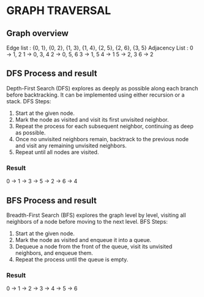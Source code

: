 # GRAPH TRAVERSAL

## Graph overview
  Edge list : {0, 1}, {0, 2}, {1, 3}, {1, 4}, {2, 5}, {2, 6}, {3, 5}
  Adjacency List : 
    0 → 1, 2
    1 → 0, 3, 4
    2 → 0, 5, 6
    3 → 1, 5
    4 → 1
    5 → 2, 3
    6 → 2
## DFS Process and result
Depth-First Search (DFS) explores as deeply as possible along each branch before backtracking. It can be implemented using either recursion or a stack.
DFS Steps:
1. Start at the given node.
2. Mark the node as visited and visit its first unvisited neighbor.
3. Repeat the process for each subsequent neighbor, continuing as deep as possible.
4. Once no unvisited neighbors remain, backtrack to the previous node and visit any remaining unvisited neighbors.
5. Repeat until all nodes are visited.
### Result
0 -> 1 -> 3 -> 5 -> 2 -> 6 -> 4
## BFS Process and result
Breadth-First Search (BFS) explores the graph level by level, visiting all neighbors of a node before moving to the next level.
BFS Steps:
1. Start at the given node.
2. Mark the node as visited and enqueue it into a queue.
3. Dequeue a node from the front of the queue, visit its unvisited neighbors, and enqueue them.
4. Repeat the process until the queue is empty.
### Result
0 -> 1 -> 2 -> 3 -> 4 -> 5 -> 6

